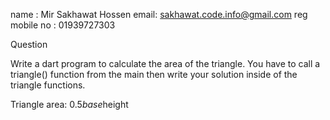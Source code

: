 name : Mir Sakhawat Hossen
email: sakhawat.code.info@gmail.com
reg mobile no : 01939727303




Question

Write a dart program to calculate the area of the triangle. You have to call a triangle() function from the main then write your solution inside of the triangle functions. 

Triangle area: 0.5*base*height
